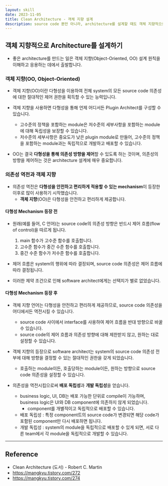 ```yaml
---
layout: skill
date: 2023-11-05
title: Clean Architecture - 객체 지향 설계
description: source code 뿐만 아니라, architecture를 설계할 때도 객체 지향적으로 구성해야 합니다.
---
```



## 객체 지향적으로 Architecture를 설계하기

- 좋은 architecture를 만드는 일은 객체 지향(Object-Oriented, OO) 설계 원칙을 이해하고 응용하는 데에서 출발합니다.


### 객체 지향(OO, Object-Oriented)

- 객체 지향(OO)이란 다형성을 이용하여 전체 system의 모든 source code 의존성에 대한 절대적인 제어 권한을 획득할 수 있는 능력입니다.

- 객체 지향을 사용하면 다형성을 통해 언제 어디서든 Plugin Architect를 구성할 수 있습니다.
    - 고수준의 정책을 포함하는 module은 저수준의 세부사항을 포함하는 module에 대해 독립성을 보장할 수 있습니다.
    - 저수준의 세부사항은 중요도가 낮은 plugin module로 만들어, 고수준의 정책을 포함하는 module과는 독립적으로 개발하고 배포할 수 있습니다.

- OO는 결국 **다형성을 통해 의존성 방향을 제어**할 수 있도록 하는 것이며, 의존성의 방향을 제어하는 것은 architecture 설계에 매우 중요합니다.


### 의존성 역전과 객체 지향

- 의존성 역전은 **다형성을 안전하고 편리하게 적용할 수 있는 mechanism**이 등장한 이후로 많이 사용하기 시작했습니다.
    - **객체 지향**(OO)은 다형성을 안전하고 편리하게 제공합니다.

#### 다형성 Mechanism 등장 전

- 원래(예를 들어, C 언어)는 source code의 의존성 방향은 반드시 제어 흐름(flow of control)을 따르게 됩니다.
    1. main 함수가 고수준 함수를 호출합니다.
    2. 고수준 함수가 중간 수준 함수를 호출합니다.
    3. 중간 수준 함수가 저수준 함수를 호출합니다.

- 제어 흐름은 system의 행위에 따라 결정되며, source code 의존성은 제어 흐름에 따라 결정됩니다.
- 이러한 제약 조건으로 인해 software architect에게는 선택지가 별로 없었습니다.

#### 다형성 Mechanism 등장 후

- 객체 지향 언어는 다형성을 안전하고 편리하게 제공하므로, source code 의존성을 어디에서든 역전시킬 수 있습니다.
    - source code 사이에서 interface를 사용하여 제어 흐름을 반대 방향으로 바꿀 수 있습니다.
    - source code의 제어 흐름과 의존성 방향에 대해 제한받지 않고, 원하는 대로 설정할 수 있습니다.

- 객체 지향의 등장으로 software architect는 system의 source code 의존성 전부에 대해 방향을 결정할 수 있는 절대적인 권한을 갖게 되었습니다.
    - 호출하는 module이든, 호출당하는 module이든, 원하는 방향으로 source code 의존성을 설정할 수 있습니다.

- 의존성을 역전시킴으로써 **배포 독립성**과 **개발 독립성**을 얻습니다.
    - business logic, UI, DB는 배포 가능한 단위로 compile이 가능하며, business logic은 UI와 DB component에 의존하지 않게 되었습니다.
        - component를 개별적이고 독립적으로 배포할 수 있습니다.
    - 배포 독립성 : 특정 component트의 source code가 변경되면 해당 code가 포함된 component만 다시 배포하면 됩니다.
    - 개발 독립성 : system의 module을 독립적으로 배포할 수 있게 되면, 서로 다른 team에서 각 module을 독립적으로 개발할 수 있습니다.


---


## Reference

- Clean Architecture (도서) - Robert C. Martin
- <https://mangkyu.tistory.com/272>
- <https://mangkyu.tistory.com/274>

